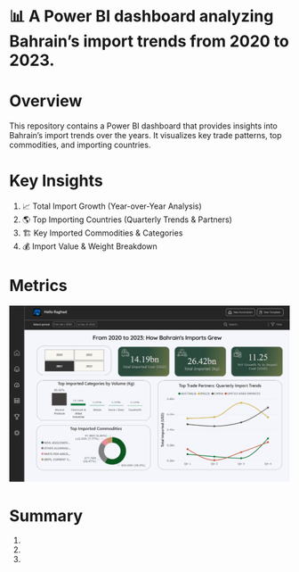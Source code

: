 # 📊 A Power BI dashboard analyzing Bahrain’s import trends from 2020 to 2023.


# Overview
This repository contains a Power BI dashboard that provides insights into Bahrain’s import trends over the years. It visualizes key trade patterns, top commodities, and importing countries.


# Key Insights
1. 📈 Total Import Growth (Year-over-Year Analysis)
2. 🌎 Top Importing Countries (Quarterly Trends & Partners)
3. 🏗 Key Imported Commodities & Categories
4. 💰 Import Value & Weight Breakdown


# Metrics
![](Main_Dash.png)


# Summary
1. 
2. 
3. 
